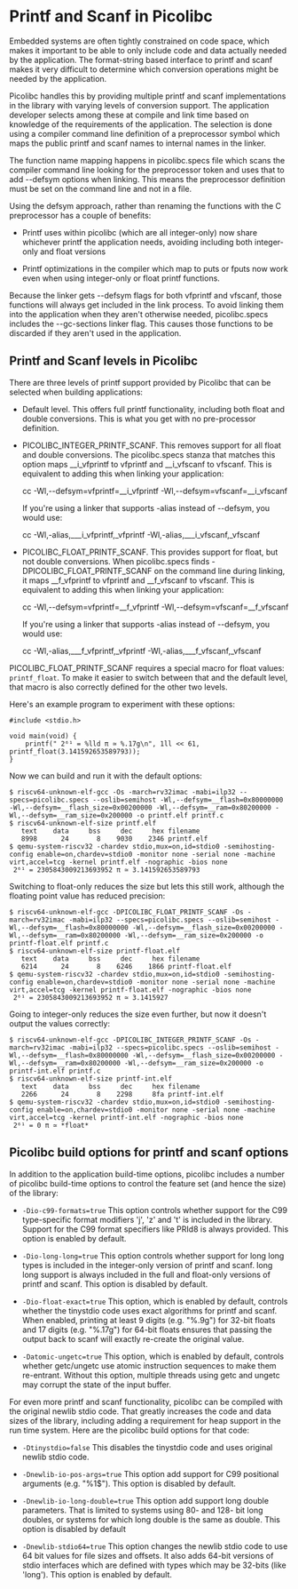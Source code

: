 # Printf and Scanf in Picolibc

Embedded systems are often tightly constrained on code space, which
makes it important to be able to only include code and data actually
needed by the application. The format-string based interface to
printf and scanf makes it very difficult to determine which
conversion operations might be needed by the application.

Picolibc handles this by providing multiple printf and scanf
implementations in the library with varying levels of conversion
support. The application developer selects among these at compile and
link time based on knowledge of the requirements of the
application. The selection is done using a compiler command line
definition of a preprocessor symbol which maps the public printf and
scanf names to internal names in the linker.

The function name mapping happens in picolibc.specs file which scans
the compiler command line looking for the preprocessor token and uses
that to add --defsym options when linking. This means the preprocessor
definition must be set on the command line and not in a file.

Using the defsym approach, rather than renaming the functions with the
C preprocessor has a couple of benefits:

 * Printf uses within picolibc (which are all integer-only) now share
   whichever printf the application needs, avoiding including both
   integer-only and float versions

 * Printf optimizations in the compiler which map to puts or fputs now
   work even when using integer-only or float printf functions.

Because the linker gets --defsym flags for both vfprintf and vfscanf,
those functions will always get included in the link process. To avoid
linking them into the application when they aren't otherwise needed,
picolibc.specs includes the --gc-sections linker flag. This causes
those functions to be discarded if they aren't used in the
application.

## Printf and Scanf levels in Picolibc

There are three levels of printf support provided by Picolibc that can
be selected when building applications:

 * Default level. This offers full printf functionality, including
   both float and double conversions. This is what you get with no
   pre-processor definition.

 * PICOLIBC_INTEGER_PRINTF_SCANF. This removes support for all float
   and double conversions. The picolibc.specs stanza that matches this
   option maps __i_vfprintf to vfprintf and __i_vfscanf to
   vfscanf. This is equivalent to adding this when linking your
   application:

	cc -Wl,--defsym=vfprintf=__i_vfprintf -Wl,--defsym=vfscanf=__i_vfscanf

   If you're using a linker that supports -alias instead of --defsym,
   you  would use:

	cc -Wl,-alias,___i_vfprintf,_vfprintf -Wl,-alias,___i_vfscanf,_vfscanf

 * PICOLIBC_FLOAT_PRINTF_SCANF. This provides support for float, but
   not double conversions. When picolibc.specs finds
   -DPICOLIBC_FLOAT_PRINTF_SCANF on the command line during linking,
   it maps __f_vfprintf to vfprintf and __f_vfscanf to vfscanf. This
   is equivalent to adding this when linking your application:

	cc -Wl,--defsym=vfprintf=__f_vfprintf -Wl,--defsym=vfscanf=__f_vfscanf

   If you're using a linker that supports -alias instead of --defsym,
   you  would use:

	cc -Wl,-alias,___f_vfprintf,_vfprintf -Wl,-alias,___f_vfscanf,_vfscanf

PICOLIBC_FLOAT_PRINTF_SCANF requires a special macro for float values:
`printf_float`. To make it easier to switch between that and the default
level, that macro is also correctly defined for the other two levels.

Here's an example program to experiment with these options:

	#include <stdio.h>

	void main(void) {
		printf(" 2⁶¹ = %lld π ≃ %.17g\n", 1ll << 61, printf_float(3.141592653589793));
	}

Now we can build and run it with the default options:

	$ riscv64-unknown-elf-gcc -Os -march=rv32imac -mabi=ilp32 --specs=picolibc.specs --oslib=semihost -Wl,--defsym=__flash=0x80000000 -Wl,--defsym=__flash_size=0x00200000 -Wl,--defsym=__ram=0x80200000 -Wl,--defsym=__ram_size=0x200000 -o printf.elf printf.c
	$ riscv64-unknown-elf-size printf.elf
	   text	   data	    bss	    dec	    hex	filename
	   8998	     24	      8	   9030	   2346	printf.elf
	$ qemu-system-riscv32 -chardev stdio,mux=on,id=stdio0 -semihosting-config enable=on,chardev=stdio0 -monitor none -serial none -machine virt,accel=tcg -kernel printf.elf -nographic -bios none
	 2⁶¹ = 2305843009213693952 π ≃ 3.141592653589793

Switching to float-only reduces the size but lets this still work,
although the floating point value has reduced precision:

	$ riscv64-unknown-elf-gcc -DPICOLIBC_FLOAT_PRINTF_SCANF -Os -march=rv32imac -mabi=ilp32 --specs=picolibc.specs --oslib=semihost -Wl,--defsym=__flash=0x80000000 -Wl,--defsym=__flash_size=0x00200000 -Wl,--defsym=__ram=0x80200000 -Wl,--defsym=__ram_size=0x200000 -o printf-float.elf printf.c
	$ riscv64-unknown-elf-size printf-float.elf
	   text	   data	    bss	    dec	    hex	filename
	   6214	     24	      8	   6246	   1866	printf-float.elf
	$ qemu-system-riscv32 -chardev stdio,mux=on,id=stdio0 -semihosting-config enable=on,chardev=stdio0 -monitor none -serial none -machine virt,accel=tcg -kernel printf-float.elf -nographic -bios none
	 2⁶¹ = 2305843009213693952 π ≃ 3.1415927

Going to integer-only reduces the size even further, but now it doesn't output
the values correctly:

	$ riscv64-unknown-elf-gcc -DPICOLIBC_INTEGER_PRINTF_SCANF -Os -march=rv32imac -mabi=ilp32 --specs=picolibc.specs --oslib=semihost -Wl,--defsym=__flash=0x80000000 -Wl,--defsym=__flash_size=0x00200000 -Wl,--defsym=__ram=0x80200000 -Wl,--defsym=__ram_size=0x200000 -o printf-int.elf printf.c
	$ riscv64-unknown-elf-size printf-int.elf
	   text	   data	    bss	    dec	    hex	filename
	   2266	     24	      8	   2298	    8fa	printf-int.elf
	$ qemu-system-riscv32 -chardev stdio,mux=on,id=stdio0 -semihosting-config enable=on,chardev=stdio0 -monitor none -serial none -machine virt,accel=tcg -kernel printf-int.elf -nographic -bios none
	 2⁶¹ = 0 π ≃ *float*

## Picolibc build options for printf and scanf options 

In addition to the application build-time options, picolibc includes a
number of picolibc build-time options to control the feature set (and
hence the size) of the library:

 * `-Dio-c99-formats=true` This option controls whether support for
   the C99 type-specific format modifiers 'j', 'z' and 't' is included
   in the library. Support for the C99 format specifiers like PRId8 is
   always provided.  This option is enabled by default.

 * `-Dio-long-long=true` This option controls whether support for long
   long types is included in the integer-only version of printf and
   scanf. long long support is always included in the full and
   float-only versions of printf and scanf. This option is disabled by
   default.

 * `-Dio-float-exact=true` This option, which is enabled by default,
   controls whether the tinystdio code uses exact algorithms for
   printf and scanf. When enabled, printing at least 9 digits
   (e.g. "%.9g") for 32-bit floats and 17 digits (e.g. "%.17g") for
   64-bit floats ensures that passing the output back to scanf will
   exactly re-create the original value.

 * `-Datomic-ungetc=true` This option, which is enabled by default,
   controls whether getc/ungetc use atomic instruction sequences to
   make them re-entrant. Without this option, multiple threads using
   getc and ungetc may corrupt the state of the input buffer.

For even more printf and scanf functionality, picolibc can be compiled
with the original newlib stdio code. That greatly increases the code
and data sizes of the library, including adding a requirement for heap
support in the run time system. Here are the picolibc build options for that code:

 * `-Dtinystdio=false` This disables the tinystdio code and uses
   original newlib stdio code.

 * `-Dnewlib-io-pos-args=true` This option add support for C99
   positional arguments (e.g. "%1$"). This option is disabled by default.

 * `-Dnewlib-io-long-double=true` This option add support long double
   parameters. That is limited to systems using 80- and 128- bit long
   doubles, or systems for which long double is the same as
   double. This option is disabled by default

 * `-Dnewlib-stdio64=true` This option changes the newlib stdio code
   to use 64 bit values for file sizes and offsets. It also adds
   64-bit versions of stdio interfaces which are defined with types
   which may be 32-bits (like 'long'). This option is enabled by default.
